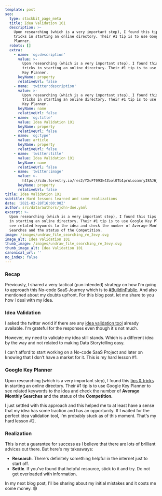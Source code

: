 ```yaml
---
template: post
seo:
  type: stackbit_page_meta
  title: Idea Validation 101
  description: >-
    Upon researching (which is a very important step), I found this tips &
    tricks in starting an online directory. Their #1 tip is to use Google Key
    Planner.
  robots: []
  extra:
    - name: 'og:description'
      value: >-
        Upon researching (which is a very important step), I found this tips &
        tricks in starting an online directory. Their #1 tip is to use Google
        Key Planner.
      keyName: property
      relativeUrl: false
    - name: 'twitter:description'
      value: >-
        Upon researching (which is a very important step), I found this tips &
        tricks in starting an online directory. Their #1 tip is to use Google
        Key Planner.
      keyName: name
      relativeUrl: false
    - name: 'og:title'
      value: Idea Validation 101
      keyName: property
      relativeUrl: false
    - name: 'og:type'
      value: article
      keyName: property
      relativeUrl: false
    - name: 'twitter:title'
      value: Idea Validation 101
      keyName: name
      relativeUrl: false
    - name: 'twitter:image'
      value: >-
        https://cdn.forestry.io/res2/YXuFT093k4Zool0Tb1pruLooamryI8AJ6j0dWkZLm2A/fit/512/512/sm/0/aHR0cHM6Ly9hcHAu/Zm9yZXN0cnkuaW8v/cmFpbHMvYWN0aXZl/X3N0b3JhZ2UvYmxv/YnMvZXlKZmNtRnBi/SE1pT25zaWJXVnpj/MkZuWlNJNklrSkJh/SEJDVUZkNlJuZHpQ/U0lzSW1WNGNDSTZi/blZzYkN3aWNIVnlJ/am9pWW14dllsOXBa/Q0o5ZlE9PS0tYWM2/OGYyZjM0MTE1NTRj/MmU4NzUwZTNkYTY5/YjhlNzExMDhjZTc3/MC91bmRyYXdfRmls/ZV9zZWFyY2hpbmdf/cmVfM2V2eS5wbmc
      keyName: property
      relativeUrl: false
title: Idea Validation 101
subtitle: Hard lessons learned and some realizations
date: '2021-02-28T16:00:00Z'
author: src/data/authors/john-doe.yaml
excerpt: >-
  Upon researching (which is a very important step), I found this tips & tricks
  in starting an online directory. Their #1 tip is to use Google Key Planner to
  see related keywords to the idea and check the number of Average Monthly
  Searches and the status of the Competition.
image: /images/undraw_file_searching_re_3evy.svg
image_alt: Idea Validation 101
thumb_image: /images/undraw_file_searching_re_3evy.svg
thumb_image_alt: Idea Validation 101
canonical_url: ''
no_index: false
---
```

### Recap

Previously, I shared a very tactical (pun intended) strategy on how I'm going to approach this No-code SaaS Journey which is to [#BuildInPublic](https://taleno.digital/blog/building-in-public/). And also mentioned about my doubts upfront. For this blog post, let me share to you how I deal with my idea.

### Idea Validation

I asked the twitter world if there are any [idea validation tool](https://twitter.com/talenodigital/status/1364163511761334272) already available. I'm grateful for the responses even though it's not much.

However, my need to validate my idea still stands. Which is a different idea by the way and not related to making Data Storytelling easy.

I can't afford to start working on a No-code SaaS Project and later on knowing that I don't have a market for it. This is my hard lesson #1.

### Google Key Planner

Upon researching (which is a very important step), I found this [tips & tricks](https://templatic.com/tips-tricks/start-online-directory/) in starting an online directory. Their #1 tip is to use Google Key Planner to see related keywords to the idea and check the number of **Average Monthly Searches** and the status of the **Competition**.

I just settled with this approach and this helped me to at least have a sense that my idea has some traction and has an opportunity. If I waited for the perfect idea validation tool, I'm probably stuck as of this moment. That's my hard lesson #2.

### Realization

This is not a guarantee for success as I believe that there are lots of brilliant advices out there. But here's my takeaways:

* **Research**. There's definitely something helpful in the internet just to start off. 
* **Settle**. If you've found that helpful resource, stick to it and try. Do not get overloaded with information.

In my next blog post, I'll be sharing about my initial mistakes and it costs me some money. 😅